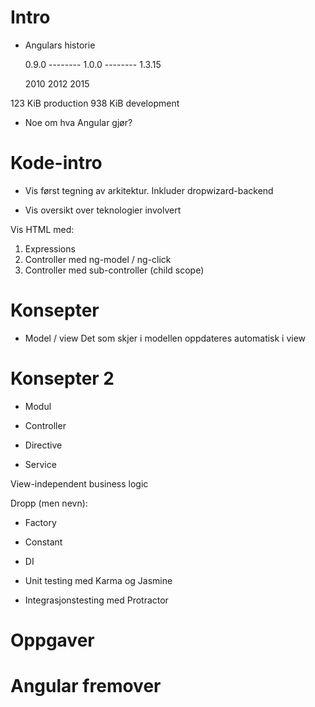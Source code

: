 # Intro

- Angulars historie

	0.9.0 -------- 1.0.0 -------- 1.3.15

	2010            2012           2015


123 KiB production
938 KiB development

- Noe om hva Angular gjør?

# Kode-intro

- Vis først tegning av arkitektur. Inkluder dropwizard-backend

- Vis oversikt over teknologier involvert

Vis HTML med:

1. Expressions
2. Controller med ng-model / ng-click
3. Controller med sub-controller (child scope)

# Konsepter

- Model / view
	Det som skjer i modellen oppdateres automatisk i view

# Konsepter 2

- Modul

- Controller

- Directive

- Service

View-independent business logic

Dropp (men nevn):

- Factory
- Constant


- DI

- Unit testing med Karma og Jasmine

- Integrasjonstesting med Protractor

# Oppgaver

# Angular fremover
